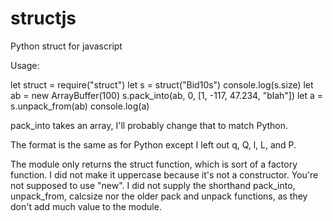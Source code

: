 # structjs
Python struct for javascript

Usage:

let struct = require("struct")
let s = struct("Bid10s")
console.log(s.size)
let ab = new ArrayBuffer(100)
s.pack_into(ab, 0, [1, -117, 47.234, "blah"])
let a = s.unpack_from(ab)
console.log(a)

pack_into takes an array, I'll probably change that to match Python.

The format is the same as for Python except I left out q, Q, l, L, and P.

The module only returns the struct function, which is sort of a factory function.
I did not make it uppercase because it's not a constructor.
You're not supposed to use "new".
I did not supply the shorthand pack_into, unpack_from, calcsize nor the older
pack and unpack functions, as they don't add much value to the module.
